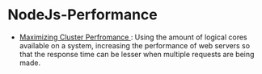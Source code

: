 # NodeJs-Performance

* [Maximizing Cluster Perfromance ](https://github.com/Syed007Hassan/NodeJs-Performance/tree/69dabf9ae8c2f96e53baee4f383aff521882e357):
  Using the amount of logical cores available on a system, increasing the performance of web servers so that the response time can be lesser when multiple requests are being made.
